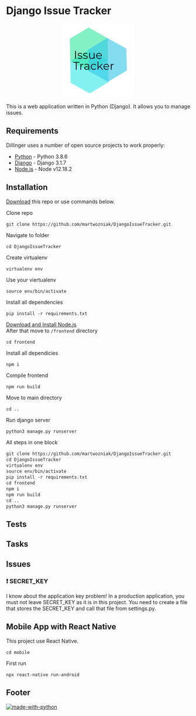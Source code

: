 # Django Issue Tracker
<p align="center">
  <img src="https://raw.githubusercontent.com/martwozniak/DjangoIssueTracker/master/logo.png" alt="Issue Tracker"/>
</p>

This is a web application written in Python (Django). It allows you to manage issues. 

## Requirements

Dillinger uses a number of open source projects to work properly:

- [Python](https://www.python.org/downloads/) - Python 3.8.6
- [Django](https://www.djangoproject.com/) - Django 3.1.7
- [Node.js](https://nodejs.org/en/) - Node v12.18.2

## Installation

[Download](https://github.com/martwozniak/DjangoIssueTracker.git) this repo or use commands below.

Clone repo
```
git clone https://github.com/martwozniak/DjangoIssueTracker.git 
```
Navigate to folder
```
cd DjangoIssueTracker  
```
Create virtualenv
```
virtualenv env  
```
Use your viertualenv
```
source env/bin/activate  
```
Install all dependencies
```
pip install -r requirements.txt  
```
[Download and Install Node.js](https://nodejs.org/en/)  
After that move to `/frontend` directory  
```
cd frontend
```
Install all dependicies
```
npm i
```
Compile frontend
```
npm run build
```
Move to main directory
```
cd ..
```

Run django server
```
python3 manage.py runserver  
```

All steps in one block
```
git clone https://github.com/martwozniak/DjangoIssueTracker.git  
cd DjangoIssueTracker  
virtualenv env  
source env/bin/activate  
pip install -r requirements.txt  
cd frontend
npm i  
npm run build
cd ..
python3 manage.py runserver  

```
## Tests

## Tasks

## Issues
### ❗ SECRET_KEY
I know about the application key problem! In a production application, you must not leave SECRET_KEY as it is in this project. You need to create a file that stores the SECRET_KEY and call that file from settings.py. 

## Mobile App with React Native
This project use React Native.  

```
cd mobile
```
First run
```
npx react-native run-android
```

## Footer

[![made-with-python](https://img.shields.io/badge/Made%20with-Python-1f425f.svg)](https://www.python.org/)
